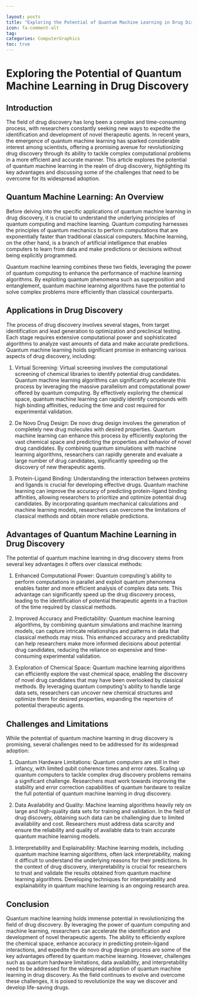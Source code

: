 ```yaml
---

layout: posts
title: "Exploring the Potential of Quantum Machine Learning in Drug Discovery"
icon: fa-comment-alt
tag:      
categories: ComputerGraphics
toc: true
---
```




# Exploring the Potential of Quantum Machine Learning in Drug Discovery

## Introduction

The field of drug discovery has long been a complex and time-consuming process, with researchers constantly seeking new ways to expedite the identification and development of novel therapeutic agents. In recent years, the emergence of quantum machine learning has sparked considerable interest among scientists, offering a promising avenue for revolutionizing drug discovery through its ability to tackle complex computational problems in a more efficient and accurate manner. This article explores the potential of quantum machine learning in the realm of drug discovery, highlighting its key advantages and discussing some of the challenges that need to be overcome for its widespread adoption.

## Quantum Machine Learning: An Overview

Before delving into the specific applications of quantum machine learning in drug discovery, it is crucial to understand the underlying principles of quantum computing and machine learning. Quantum computing harnesses the principles of quantum mechanics to perform computations that are exponentially faster than traditional classical computers. Machine learning, on the other hand, is a branch of artificial intelligence that enables computers to learn from data and make predictions or decisions without being explicitly programmed.

Quantum machine learning combines these two fields, leveraging the power of quantum computing to enhance the performance of machine learning algorithms. By exploiting quantum phenomena such as superposition and entanglement, quantum machine learning algorithms have the potential to solve complex problems more efficiently than classical counterparts.

## Applications in Drug Discovery

The process of drug discovery involves several stages, from target identification and lead generation to optimization and preclinical testing. Each stage requires extensive computational power and sophisticated algorithms to analyze vast amounts of data and make accurate predictions. Quantum machine learning holds significant promise in enhancing various aspects of drug discovery, including:

1. Virtual Screening: Virtual screening involves the computational screening of chemical libraries to identify potential drug candidates. Quantum machine learning algorithms can significantly accelerate this process by leveraging the massive parallelism and computational power offered by quantum computing. By effectively exploring the chemical space, quantum machine learning can rapidly identify compounds with high binding affinities, reducing the time and cost required for experimental validation.

2. De Novo Drug Design: De novo drug design involves the generation of completely new drug molecules with desired properties. Quantum machine learning can enhance this process by efficiently exploring the vast chemical space and predicting the properties and behavior of novel drug candidates. By combining quantum simulations with machine learning algorithms, researchers can rapidly generate and evaluate a large number of drug candidates, significantly speeding up the discovery of new therapeutic agents.

3. Protein-Ligand Binding: Understanding the interaction between proteins and ligands is crucial for developing effective drugs. Quantum machine learning can improve the accuracy of predicting protein-ligand binding affinities, allowing researchers to prioritize and optimize potential drug candidates. By incorporating quantum mechanical calculations and machine learning models, researchers can overcome the limitations of classical methods and obtain more reliable predictions.

## Advantages of Quantum Machine Learning in Drug Discovery

The potential of quantum machine learning in drug discovery stems from several key advantages it offers over classical methods:

1. Enhanced Computational Power: Quantum computing's ability to perform computations in parallel and exploit quantum phenomena enables faster and more efficient analysis of complex data sets. This advantage can significantly speed up the drug discovery process, leading to the identification of potential therapeutic agents in a fraction of the time required by classical methods.

2. Improved Accuracy and Predictability: Quantum machine learning algorithms, by combining quantum simulations and machine learning models, can capture intricate relationships and patterns in data that classical methods may miss. This enhanced accuracy and predictability can help researchers make more informed decisions about potential drug candidates, reducing the reliance on expensive and time-consuming experimental validation.

3. Exploration of Chemical Space: Quantum machine learning algorithms can efficiently explore the vast chemical space, enabling the discovery of novel drug candidates that may have been overlooked by classical methods. By leveraging quantum computing's ability to handle large data sets, researchers can uncover new chemical structures and optimize them for desired properties, expanding the repertoire of potential therapeutic agents.

## Challenges and Limitations

While the potential of quantum machine learning in drug discovery is promising, several challenges need to be addressed for its widespread adoption:

1. Quantum Hardware Limitations: Quantum computers are still in their infancy, with limited qubit coherence times and error rates. Scaling up quantum computers to tackle complex drug discovery problems remains a significant challenge. Researchers must work towards improving the stability and error correction capabilities of quantum hardware to realize the full potential of quantum machine learning in drug discovery.

2. Data Availability and Quality: Machine learning algorithms heavily rely on large and high-quality data sets for training and validation. In the field of drug discovery, obtaining such data can be challenging due to limited availability and cost. Researchers must address data scarcity and ensure the reliability and quality of available data to train accurate quantum machine learning models.

3. Interpretability and Explainability: Machine learning models, including quantum machine learning algorithms, often lack interpretability, making it difficult to understand the underlying reasons for their predictions. In the context of drug discovery, interpretability is crucial for researchers to trust and validate the results obtained from quantum machine learning algorithms. Developing techniques for interpretability and explainability in quantum machine learning is an ongoing research area.

## Conclusion

Quantum machine learning holds immense potential in revolutionizing the field of drug discovery. By leveraging the power of quantum computing and machine learning, researchers can accelerate the identification and development of novel therapeutic agents. The ability to efficiently explore the chemical space, enhance accuracy in predicting protein-ligand interactions, and expedite the de novo drug design process are some of the key advantages offered by quantum machine learning. However, challenges such as quantum hardware limitations, data availability, and interpretability need to be addressed for the widespread adoption of quantum machine learning in drug discovery. As the field continues to evolve and overcome these challenges, it is poised to revolutionize the way we discover and develop life-saving drugs.